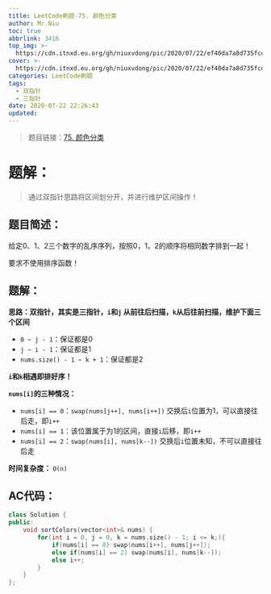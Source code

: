 ```yaml
---
title: LeetCode刷题-75. 颜色分类
author: Mr.Niu
toc: true
abbrlink: 3416
top_img: >-
  https://cdn.itnxd.eu.org/gh/niuxvdong/pic/2020/07/22/ef40da7a8d735fcde83f7ef515453a0d.png
cover: >-
  https://cdn.itnxd.eu.org/gh/niuxvdong/pic/2020/07/22/ef40da7a8d735fcde83f7ef515453a0d.png
categories: LeetCode刷题
tags:
  - 双指针
  - 三指针
date: 2020-07-22 22:26:43
updated:
---
```
























> 题目链接：[75. 颜色分类]( https://leetcode-cn.com/problems/sort-colors/)



# 题解：



> 通过双指针思路将区间划分开，并进行维护区间操作！



## 题目简述：



给定0、1、2三个数字的乱序序列，按照0，1，2的顺序将相同数字排到一起！

要求不使用排序函数！

## 题解：

**思路：双指针，其实是三指针，`i`和`j` 从前往后扫描，`k`从后往前扫描，维护下面三个区间**

- `0 ~ j - 1`：保证都是0
- `j ~ i - 1`：保证都是1
- `nums.size() - 1 ~ k + 1`：保证都是2



**`i`和`k`相遇即排好序！**

**`nums[i]`的三种情况：**

- `nums[i] == 0`：`swap(nums[j++], nums[i++])` 交换后`i`位置为1，可以直接往后走，即`i++`
- `nums[i] == 1`：该位置属于为1的区间，直接`i`后移，即`i++`
- `nums[i] == 2`：`swap(nums[i], nums[k--])` 交换后`i`位置未知，不可以直接往后走



**时间复杂度：** `O(n)`

## AC代码：



```c++
class Solution {
public:
    void sortColors(vector<int>& nums) {
        for(int i = 0, j = 0, k = nums.size() - 1; i <= k;){
            if(nums[i] == 0) swap(nums[i++], nums[j++]);
            else if(nums[i] == 2) swap(nums[i], nums[k--]);
            else i++;
        }
    }
};
```



